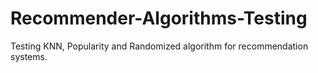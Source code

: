 # Recommender-Algorithms-Testing
Testing KNN, Popularity and Randomized algorithm for recommendation systems.
